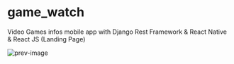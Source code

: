 # game_watch
Video Games infos mobile app with Django Rest Framework  & React Native & React JS (Landing Page)

![prev-image](https://firebasestorage.googleapis.com/v0/b/react-portfolio-3169d.appspot.com/o/github%2Fgw-git.png?alt=media&token=7a4fb000-c00f-4f52-b481-b02a0640e718)
